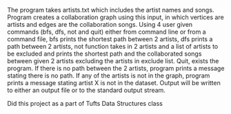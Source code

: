 The program takes artists.txt which includes the artist names and songs. Program
creates a collaboration graph using this input, in which vertices are artists 
and edges are the collaboration songs. Using 4 user given commands (bfs, dfs, 
not and quit) either from command line or from a command file, bfs prints the 
shortest path between 2 artists, dfs prints a path between 2 artists, not 
function takes in 2 artists and a list of artists to be excluded and prints the 
shortest path and the collaborated songs between given 2 artists excluding the 
artists in exclude list. Quit, exists the program. If there is no path between 
the 2 artists, program prints a message stating there is no path. If any of the 
artists is not in the graph, program prints a message stating artist X is not 
in the dataset. Output will be written to either an output file or to the 
standard output stream. 

Did this project as a part of Tufts Data Structures class
